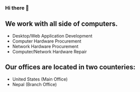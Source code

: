 ### Hi there 👋

## We work with all side of computers. 
 - Desktop/Web Application Development
 - Computer Hardware Procurement
 - Network Hardware Procurement
 - Computer/Network Hardware Repair

## Our offices are located in two counteries:
- United States (Main Office)
- Nepal (Branch Office)


<!--
**computingnode/computingnode** is a ✨ _special_ ✨ repository because its `README.md` (this file) appears on your GitHub profile.

Here are some ideas to get you started:

- 🔭 I’m currently working on ...
- 🌱 I’m currently learning ...
- 👯 I’m looking to collaborate on ...
- 🤔 I’m looking for help with ...
- 💬 Ask me about ...
- 📫 How to reach me: ...Z
- 😄 Pronouns: ...
- ⚡ Fun fact: ...
-->
